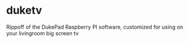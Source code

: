duketv
======

Rippoff of the DukePad Raspberry PI software, customized for using on your livingroom big screen tv
